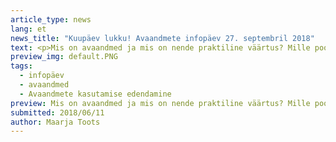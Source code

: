 ```yaml
---
article_type: news
lang: et
news_title: "Kuupäev lukku! Avaandmete infopäev 27. septembril 2018"
text: <p>Mis on avaandmed ja mis on nende praktiline väärtus? Mille poolest erinevad avaandmed ja avalikud andmed? Kas kõik avaliku sektori andmed on avaandmed? Aga kas need peaksid olema? Ja kuidas seostuvad kõige sellega veel isikuandmed?</p> <p>Nendele ja paljudele teistele aktuaalsetele küsimustele pakub vastuseid <a href="https://www.facebook.com/events/2258219001081223/" rel="nofollow">Tallinnas 27. septembril toimuv avaandmete infopäev</a>. Ürituse kavas on ettekanded ekspertidelt, praktilised näited andmete avamisest ja kasutamisvõimalustest, inspireerivad edulood teistest riikidest ja avameelne mõttevahetus avaandmetega seotud väljakutsete teemal.</p> <p>Osalema on oodatud avaliku sektori andmevaldajad ja avaandmete kasutajad ning huvilised kõigist sektoritest ja tegevusvaldkondadest!</p> <p>Registreerumine algab peagi, seniks jälgige <a href= "https://www.facebook.com/events/2258219001081223/ " rel= "nofollow ">jälgi  lisainfot Facebookis!</a>!</p> <p>NB! Ootame ettepanekuid teemade ja küsimuste osas, mille kohta sooviksite infopäeval rohkem teada saada  –  <a href= "http://https/github.com/okestonia/opendata-issue-tracker/issues/95 " rel= "nofollow ">Esitage oma küsimus Githubi teemalõime!</a>.</p> <p><em>Avaandmete infopäev toimub projekti „Avaandmete kasutamise edendamine““ (2018-2020) raames, mida viib ellu MTÜ Open Knowledge Estonia koostöös Majandus- ja Kommunikatsiooniministeeriumiga. Projekti rahastatakse EL struktuuritoetuse toetusskeemist  "Infoühiskonna teadlikkuse tõstmine ", mida rahastab Euroopa Regionaalarengu Fond.</em></p>
preview_img: default.PNG
tags:
  - infopäev
  - avaandmed
  - Avaandmete kasutamise edendamine
preview: Mis on avaandmed ja mis on nende praktiline väärtus? Mille poolest erinevad avaandmed ja avalikud andmed? Kas kõik avaliku sektori andmed on avaandmed? Aga kas peaksid olema? Ja kuidas seostuvad selle kõigega veel isikuandmed?
submitted: 2018/06/11
author: Maarja Toots
---
```

